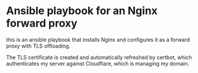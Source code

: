 # Ansible playbook for an Nginx forward proxy

this is an ansible playbook that installs Nginx and configures it as a forward proxy with TLS offloading.

The TLS certificate is created and automatically refreshed by certbot, which authenticates my server against Cloudflare, which is managing my domain.
